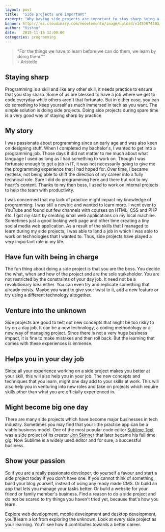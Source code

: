 ```yaml
---
layout: post
title:  "Side projects are important"
excerpt: "Why having side projects are important to stay sharp being a developer."
banner: http://res.cloudinary.com/neoelemento/image/upload/v1459874303/sideproj_q6u0he.jpg
author: "Vishnu"
date:   2015-11-15 12:00:00
categories: programming
---
```

> "For the things we have to learn before we can do them, we learn by doing them.""
<br >- Aristotle

## Staying sharp
Programming is a skill and like any other skill, it needs practice to ensure that you stay sharp. Some of us are blessed to have a job where we get to code everyday while others aren't that fortunate. But in either case, you can do something to keep yourself as much immersed in tech as you want. The simple solution is doing side projects. Doing side projects during spare time is a very good way of staying sharp by practice.

## My story
I was passionate about programming since an early age and was also keen on designing stuff. When I completed my bachelor's, I wanted to get into a programming job. Those days it did not matter to me much about what language I used as long as I had something to work on. Though I was fortunate enough to get a job in IT, it was not necessarily going to give me the programming experience that I had hoped for. Over time, I became restless, not being able to shift the direction of my career into a fully technical role. Sure I did do programming here and there but not to my heart's content. Thanks to my then boss, I used to work on internal projects to help the team with productivity.

I was concerned that my lack of practice might impact my knowledge of programming. I was still a newbie and wanted to learn more. I went over to YouTube and found out few channels with courses on HTML, CSS and PHP etc. I got my start by creating small web applications on my local machine. Sometimes just a good looking web page and other time creating a tiny social media web application. As a result of the skills that I managed to learn during my side projects, I was able to land a job in which I was able to work on technologies that I wanted to. Thus, side projects have played a very important role in my life.

## Have fun with being in charge
The fun thing about doing a side project is that you are the boss. You decide the what, when and how of the project and are the sole stakeholder. You are not restricted by the constraints of your day job. It need not be a revolutionary idea either. You can even try and replicate something that already exists. Maybe you want to give your twist to it, add a new feature or try using a different technology altogether.

## Venture into the unknown
Side projects are good to test out new concepts that might be too risky to try on a day job. It can be a new technology, a coding methodology or a new way of managing project. Since there is not a very huge business impact, it is fine to make mistakes and then roll back. But the learning that comes with these experiences is immense.

## Helps you in your day job
Since all your experience working on a side project makes you better at your skill, this will also help you in your job. The new concepts and techniques that you learn, might one day add to your skills at work. This will also help you in venturing into new roles and take on projects which require skills other than what you are officially experienced in.

## Might become big one day
There are many side projects which have become major businesses in tech industry. Sometimes you may find that your little practice app can be a viable business model. One of the most popular code editor [Sublime Text](http://sublimetext.com) was a side project of its creator [Jon Skinner](http://www.sublimetext.com/blog/articles/introduction) that later became his full time gig. Now Sublime is a widely used editor and for sure, a successful business.

## Show your passion
So if you are a really passionate developer, do yourself a favour and start a side project today if you don't have one. If you cannot think of something, build your blog yourself, instead of using any ready made CMS. Or build an app that lets you manage your tasks better. Or build a website for your friend or family member's business. Find a reason to do a side project and do not be scared to try things you haven't tried yet, because that's how you learn.

Explore web development, mobile development and desktop development, you'll learn a lot from exploring the unknown. Look at every side project as your learning. You'll see how it contributes towards a better career.
